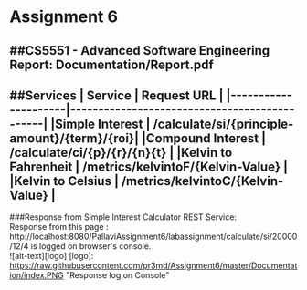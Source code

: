﻿# Assignment 6
##CS5551 - Advanced Software Engineering
Report: Documentation/Report.pdf
---
##Services
| Service             | Request URL                                  |
|---------------------|----------------------------------------------|
|Simple Interest      | /calculate/si/{principle-amount}/{term}/{roi}|
|Compound Interest    | /calculate/ci/{p}/{r}/{n}{t}                 |
|Kelvin to Fahrenheit | /metrics/kelvintoF/{Kelvin-Value}            |
|Kelvin to Celsius    | /metrics/kelvintoC/{Kelvin-Value}            |
---
###Response from Simple Interest Calculator REST Service: <br>
Response from this page : http://localhost:8080/PallaviAssignment6/labassignment/calculate/si/20000/12/4 is logged on browser's console.<br>
![alt-text][logo]
[logo]: https://raw.githubusercontent.com/pr3md/Assignment6/master/Documentation/index.PNG "Response log on Console"
